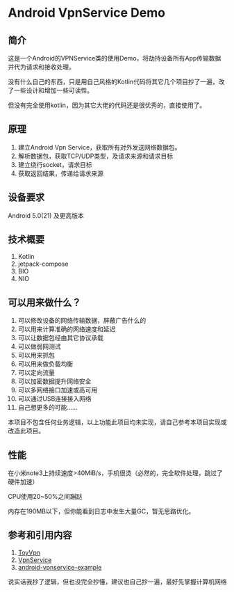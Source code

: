 # Android VpnService Demo

## 简介

这是一个Android的VPNService类的使用Demo，将劫持设备所有App传输数据并代为请求和接收处理。

没有什么自己的东西，只是用自己风格的Kotlin代码将其它几个项目抄了一遍，改了一些设计和增加一些可读性。

但没有完全使用kotlin，因为其它大佬的代码还是很优秀的，直接使用了。

## 原理

1. 建立Android Vpn Service，获取所有对外发送网络数据包。
2. 解析数据包，获取TCP/UDP类型，及请求来源和请求目标
3. 建立绕行socket，请求目标
4. 获取返回结果，传递给请求来源

## 设备要求

Android 5.0(21) 及更高版本

## 技术概要

1. Kotlin
2. jetpack-compose
3. BIO
4. NIO

## 可以用来做什么？

1. 可以修改设备的网络传输数据，屏蔽广告什么的
2. 可以用来计算准确的网络速度和延迟
3. 可以让数据包经由其它协议承载
4. 可以做弱网测试
5. 可以用来抓包
6. 可以用来做负载均衡
7. 可以定向流量
8. 可以加密数据提升网络安全
9. 可以多网络接口加速或高可用
10. 可以通过USB连接接入网络
11. 自己想更多的可能……

本项目不包含任何业务逻辑，以上功能此项目均未实现，请自己参考本项目实现或改造此项目。

## 性能

在小米note3上持续速度>40MiB/s，手机很烫（必然的，完全软件处理，跳过了硬件加速）

CPU使用20~50%之间蹦跶

内存在190MB以下，但你能看到日志中发生大量GC，暂无思路优化。

## 参考和引用内容

1. [ToyVpn](https://android.googlesource.com/platform/development/+/master/samples/ToyVpn)
2. [VpnService](https://developer.android.google.cn/guide/topics/connectivity/vpn#lifecycle)
3. [android-vpnservice-example](https://github.com/mightofcode/android-vpnservice-example)

说实话我抄了逻辑，但也没完全抄懂，建议也自己抄一遍，最好先掌握计算机网络
